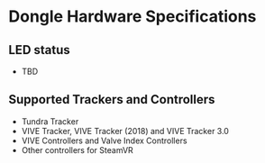 # Dongle Hardware Specifications

## LED status

- TBD



## Supported Trackers and Controllers

- Tundra Tracker
- VIVE Tracker, VIVE Tracker (2018) and VIVE Tracker 3.0
- VIVE Controllers and Valve Index Controllers
- Other controllers for SteamVR
